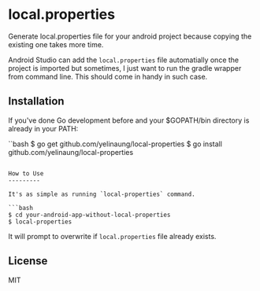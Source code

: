 local.properties
===============

Generate local.properties file for your android project because copying the existing one takes more time.

Android Studio can add the `local.properties` file automatially once the project is imported but sometimes, I just want to run the gradle wrapper from command line.
This should come in handy in such case.


Installation
------------

If you've done Go development before and your $GOPATH/bin directory is already in your PATH:

``bash
$ go get github.com/yelinaung/local-properties
$ go install github.com/yelinaung/local-properties
```

How to Use
---------

It's as simple as running `local-properties` command.

```bash
$ cd your-android-app-without-local-properties
$ local-properties
```

It will prompt to overwrite if `local.properties` file already exists.

License
-------
MIT
